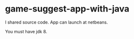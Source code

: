 # game-suggest-app-with-java

I shared source code. App can launch at netbeans.

You must have jdk 8.
